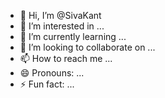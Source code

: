 - 👋 Hi, I’m @SivaKant
- 👀 I’m interested in ...
- 🌱 I’m currently learning ...
- 💞️ I’m looking to collaborate on ...
- 📫 How to reach me ...
- 😄 Pronouns: ...
- ⚡ Fun fact: ...

<!---
SivaKant/SivaKant is a ✨ special ✨ repository because its `README.md` (this file) appears on your GitHub profile.
You can click the Preview link to take a look at your changes.
--->
